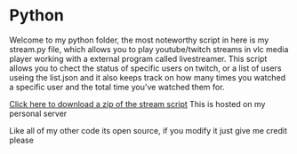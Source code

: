 Python
======
Welcome to my python folder, the most noteworthy script in here is my stream.py file, which allows you to play youtube/twitch streams in vlc media player working with a external program called livestreamer. This script allows you to chect the status of specific users on twitch, or a list of users useing the list.json and it also keeps track on how many times you watched a specific user and the total time you've watched them for.

<a href="http://seth177.cf:8082/streamScript/Stream.zip">Click here to download a zip of the stream script</a> This is  hosted on my personal server

Like all of my other code its open source, if you modify it just give me credit please